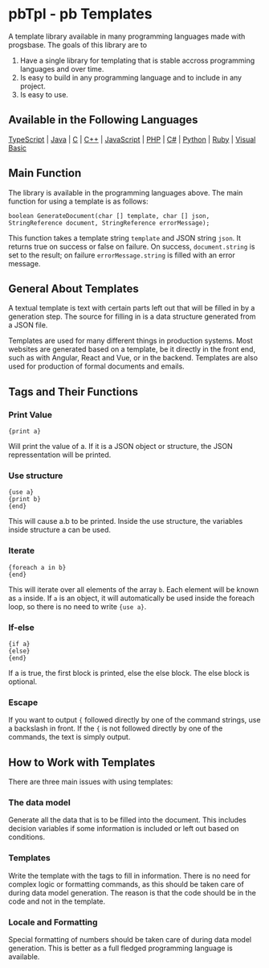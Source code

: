 # pbTpl - pb Templates
A template library available in many programming languages made with progsbase. The goals of this library are to 

1) Have a single library for templating that is stable accross programming languages and over time.
2) Is easy to build in any programming language and to include in any project.
3) Is easy to use.


## Available in the Following Languages

[TypeScript](TypeScript/) |
[Java](Java/) |
[C](C/) | 
[C++](Cpp/) | 
[JavaScript](JavaScript/) | 
[PHP](PHP/) | 
[C#](CS/) | 
[Python](Python/) | 
[Ruby](Ruby/) |
[Visual Basic](VisualBasic/)


## Main Function
The library is available in the programming languages above. The main function for using a template is as follows:

```
boolean GenerateDocument(char [] template, char [] json, StringReference document, StringReference errorMessage);
```

This function takes a template string `template` and JSON string `json`. It returns true on success or false on failure. On success, `document.string` is set to the result; on failure `errorMessage.string` is filled with an error message.


## General About Templates
A textual template is text with certain parts left out that will be filled in by a generation step. The source for filling in is a data structure generated from a JSON file.

Templates are used for many different things in production systems. Most websites are generated based on a template, be it directly in the front end, such as with Angular, React and Vue, or in the backend. Templates are also used for production of formal documents and emails.


## Tags and Their Functions

### Print Value
```
{print a}
```

Will print the value of a. If it is a JSON object or structure, the JSON repressentation will be printed.
 
### Use structure
```
{use a}
{print b}
{end}
```

This will cause a.b to be printed. Inside the use structure, the variables inside structure a can be used.

### Iterate
```
{foreach a in b}
{end}
```

This will iterate over all elements of the array `b`. Each element will be known as `a` inside. If `a` is an object, it will automatically be used inside the foreach loop, so there is no need to write `{use a}`.

### If-else
```
{if a}
{else}
{end}
```

If a is true, the first block is printed, else the else block. The else block is optional.

### Escape
If you want to output `{` followed directly by one of the command strings, use a backslash in front. If the `{` is not followed directly by one of the commands, the text is simply output.



## How to Work with Templates
There are three main issues with using templates:

### The data model
Generate all the data that is to be filled into the document. This includes decision variables if some information is included or left out based on conditions.

### Templates
Write the template with the tags to fill in information. There is no need for complex logic or formatting commands, as this should be taken care of during data model generation. The reason is that the code should be in the code and not in the template.

### Locale and Formatting
Special formatting of numbers should be taken care of during data model generation. This is better as a full fledged programming language is available.


